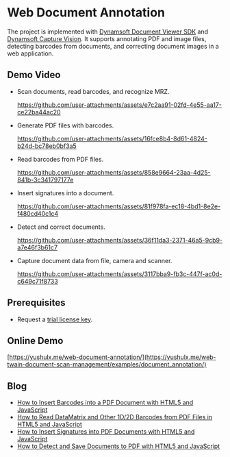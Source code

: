 # Web Document Annotation 
The project is implemented with [Dynamsoft Document Viewer SDK](https://www.dynamsoft.com/document-viewer/docs/introduction/index.html) and [Dynamsoft Capture Vision](https://www.npmjs.com/package/dynamsoft-capture-vision-bundle). It supports annotating PDF and image files, detecting barcodes from documents, and correcting document images in a web application.

## Demo Video
- Scan documents, read barcodes, and recognize MRZ.

  https://github.com/user-attachments/assets/e7c2aa91-02fd-4e55-aa17-ce22ba44ac20

- Generate PDF files with barcodes.

  https://github.com/user-attachments/assets/16fce8b4-8d61-4824-b24d-bc78eb0bf3a5


- Read barcodes from PDF files.

  https://github.com/user-attachments/assets/858e9664-23aa-4d25-841b-3c341797177e


- Insert signatures into a document.

  https://github.com/user-attachments/assets/81f978fa-ec18-4bd1-8e2e-f480cd40c1c4

- Detect and correct documents.

  https://github.com/user-attachments/assets/36f11da3-2371-46a5-9cb9-a7e46f3b61c7

- Capture document data from file, camera and scanner.

  https://github.com/user-attachments/assets/3117bba9-fb3c-447f-ac0d-c649c71f8733



## Prerequisites
- Request a [trial license key](https://www.dynamsoft.com/customer/license/trialLicense/?product=dcv&package=cross-platform).

## Online Demo
[https://yushulx.me/web-document-annotation/](https://yushulx.me/web-twain-document-scan-management/examples/document_annotation/)

## Blog
- [How to Insert Barcodes into a PDF Document with HTML5 and JavaScript](https://www.dynamsoft.com/codepool/html5-javascript-insert-barcode-into-pdf.html)
- [How to Read DataMatrix and Other 1D/2D Barcodes from PDF Files in HTML5 and JavaScript](https://www.dynamsoft.com/codepool/html5-javascript-read-datamatrix-pdf.html)
- [How to Insert Signatures into PDF Documents with HTML5 and JavaScript](https://www.dynamsoft.com/codepool/html5-javascript-pdf-document-signature.html)
- [How to Detect and Save Documents to PDF with HTML5 and JavaScript](https://www.dynamsoft.com/codepool/html5-web-document-detect-crop-save.html)
